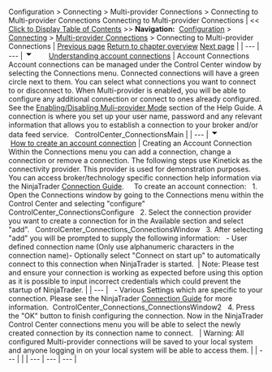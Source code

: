 ﻿
Configuration > Connecting > Multi-provider Connections > Connecting to Multi-provider Connections
Connecting to Multi-provider Connections
| << [Click to Display Table of Contents](connecting-to-multi-provider-c.md) >> **Navigation:**     [Configuration](configuration-1.md) > [Connecting](connecting-1.md) > [Multi-provider Connections](multi-provider-connections-1.md) > Connecting to Multi-provider Connections | [Previous page](multi-provider-connections-1.md) [Return to chapter overview](multi-provider-connections-1.md) [Next page](connecting_to_kinetick-1.md) |
| --- | --- |
![tog_minus](tog_minus-1.gif)        [Understanding account connections](javascript:HMToggle('toggle','UnderstandingAccountConnections','UnderstandingAccountConnections_ICON'))
| Account Connections Account connections can be managed under the Control Center window by selecting the Connections menu. Connected connections will have a green circle next to them. You can select what connections you want to connect to or disconnect to. When Multi-provider is enabled, you will be able to configure any additional connection or connect to ones already configured. See the [Enabling/Disabling Muli-provider Mode](enabling_disabling-multi-provi-1.md) section of the Help Guide. A connection is where you set up your user name, password and any relevant information that allows you to establish a connection to your broker and/or data feed service.   ControlCenter_ConnectionsMain |
| --- |
![tog_minus](tog_minus-1.gif)        [How to create an account connection](javascript:HMToggle('toggle','HowToCreateAnAccountConnection','HowToCreateAnAccountConnection_ICON'))
| Creating an Account Connection Within the Connections menu you can add a connection, change a connection or remove a connection. The following steps use Kinetick as the connectivity provider. This provider is used for demonstration purposes. You can access broker/technology specific connection help information via the NinjaTrader [Connection Guide](https://ninjatrader.com/Help-Connection-Guides).      To create an account connection:   1. Open the Connections window by going to the Connections menu within the Control Center and selecting "configure"   ControlCenter_ConnectionsConfigure   2. Select the connection provider you want to create a connection for in the Available section and select "add".   ControlCenter_Connections_ConnectionsWindow   3. After selecting "add" you will be prompted to supply the following information:   - User defined connection name (Only use alphanumeric characters in the connection name)- Optionally select "Connect on start up" to automatically connect to this connection when NinjaTrader is started.    | Note: Please test and ensure your connection is working as expected before using this option as it is possible to input incorrect credentials which could prevent the startup of NinjaTrader. | | --- |      - Various Settings which are specific to your connection. Please see the NinjaTrader [Connection Guide](https://ninjatrader.com/Help-Connection-Guides) for more information.  ControlCenter_Connections_ConnectionsWindow2   4. Press the "OK" button to finish configuring the connection. Now in the NinjaTrader Control Center connections menu you will be able to select the newly created connection by its connection name to connect.      | Warning: All configured Multi-provider connections will be saved to your local system and anyone logging in on your local system will be able to access them. | | --- | |
| --- | --- | --- |
